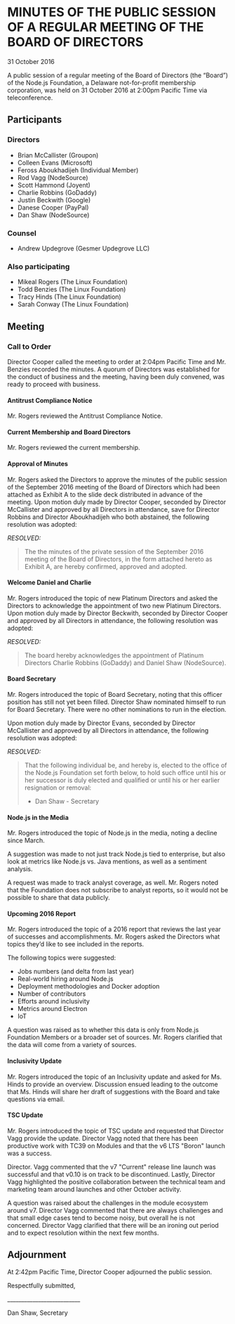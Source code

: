 # MINUTES OF THE PUBLIC SESSION OF A REGULAR MEETING OF THE BOARD OF DIRECTORS

31 October 2016

A public session of a regular meeting of the Board of Directors (the “Board”) of the Node.js Foundation, a Delaware not-for-profit membership corporation, was held on 31 October 2016 at 2:00pm Pacific Time via teleconference.

## Participants
### Directors

* Brian McCallister (Groupon)
* Colleen Evans (Microsoft)
* Feross Aboukhadijeh (Individual Member)
* Rod Vagg (NodeSource)
* Scott Hammond (Joyent)
* Charlie Robbins (GoDaddy)
* Justin Beckwith (Google)
* Danese Cooper (PayPal)
* Dan Shaw (NodeSource)

### Counsel

* Andrew Updegrove (Gesmer Updegrove LLC)

### Also participating

* Mikeal Rogers (The Linux Foundation)
* Todd Benzies (The Linux Foundation)
* Tracy Hinds (The Linux Foundation)
* Sarah Conway (The Linux Foundation)

## Meeting
### Call to Order

Director Cooper called the meeting to order at 2:04pm Pacific Time and Mr. Benzies recorded the minutes. A quorum of Directors was established for the conduct of business and the meeting, having been duly convened, was ready to proceed with business.

#### Antitrust Compliance Notice

Mr. Rogers reviewed the Antitrust Compliance Notice.

#### Current Membership and Board Directors

Mr. Rogers reviewed the current membership.

#### Approval of Minutes

Mr. Rogers asked the Directors to approve the minutes of the public session of the September 2016 meeting of the Board of Directors which had been attached as Exhibit A to the slide deck distributed in advance of the meeting. Upon motion duly made by Director Cooper, seconded by Director McCallister and approved by all Directors in attendance, save for Director Robbins and Director Aboukhadijeh who both abstained, the following resolution was adopted:

_RESOLVED:_
> The the minutes of the private session of the September 2016 meeting of the Board of Directors, in the form attached hereto as Exhibit A, are hereby confirmed, approved and adopted.

#### Welcome Daniel and Charlie

Mr. Rogers introduced the topic of new Platinum Directors and asked the Directors to acknowledge the appointment of two new Platinum Directors. Upon motion duly made by Director Beckwith, seconded by Director Cooper and approved by all Directors in attendance, the following resolution was adopted:

_RESOLVED:_
> The board hereby acknowledges the appointment of Platinum Directors Charlie Robbins (GoDaddy) and Daniel Shaw (NodeSource).

#### Board Secretary

Mr. Rogers introduced the topic of Board Secretary, noting that this officer position has still not yet been filled. Director Shaw nominated himself to run for Board Secretary. There were no other nominations to run in the election.

Upon motion duly made by Director Evans, seconded by Director McCallister and approved by all Directors in attendance, the following resolution was adopted:

_RESOLVED:_
> That the following individual be, and hereby is, elected to the office of the Node.js Foundation set forth below, to hold such office until his or her successor is duly elected and qualified or until his or her earlier resignation or removal:
> * Dan Shaw - Secretary

#### Node.js in the Media

Mr. Rogers introduced the topic of Node.js in the media, noting a decline since March.

A suggestion was made to not just track Node.js tied to enterprise, but also look at metrics like Node.js vs. Java mentions, as well as a sentiment analysis.

A request was made to track analyst coverage, as well. Mr. Rogers noted that the Foundation does not subscribe to analyst reports, so it would not be possible to share that data publicly.

#### Upcoming 2016 Report

Mr. Rogers introduced the topic of a 2016 report that reviews the last year of successes and accomplishments. Mr. Rogers asked the Directors what topics they’d like to see included in the reports.

The following topics were suggested:
* Jobs numbers (and delta from last year) 
* Real-world hiring around Node.js
* Deployment methodologies and Docker adoption 
* Number of contributors
* Efforts around inclusivity 
* Metrics around Electron
* IoT

A question was raised as to whether this data is only from Node.js Foundation Members or a broader set of sources. Mr. Rogers clarified that the data will come from a variety of sources.

#### Inclusivity Update

Mr. Rogers introduced the topic of an Inclusivity update and asked for Ms. Hinds to provide an overview. Discussion ensued leading to the outcome that Ms. Hinds will share her draft of suggestions with the Board and take questions via email.

#### TSC Update

Mr. Rogers introduced the topic of TSC update and requested that Director Vagg provide the update. Director Vagg noted that there has been productive work with TC39 on Modules and that the v6 LTS "Boron" launch was a success.

Director. Vagg commented that the v7 "Current" release line launch was successful and that v0.10 is on track to be discontinued. Lastly, Director Vagg highlighted the positive collaboration between the technical team and marketing team around launches and other October activity.

A question was raised about the challenges in the module ecosystem around v7\. Director Vagg commented that there are always challenges and that small edge cases tend to become noisy, but overall he is not concerned. Director Vagg clarified that there will be an ironing out period and to expect resolution within the next few months.

## Adjournment


At 2:42pm Pacific Time, Director Cooper adjourned the public session.

Respectfully submitted,

\__________________________

Dan Shaw, Secretary